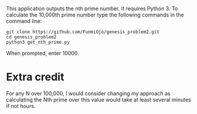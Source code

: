 This application outputs the nth prime number.  It requires Python 3.  To calculate the 10,000th prime number
type the following commands in the command line:
```
git clone https://github.com/FunmiOjo/genesis_problem2.git
cd genesis_problem2
python3 get_nth_prime.py
```
When prompted, enter 10000.

# Extra credit
For any N over 100,000, I would consider changing my approach as calculating the Nth prime over this value would take at least several minutes if not hours.